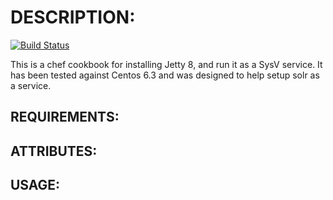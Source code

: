 # DESCRIPTION:

[![Build Status](https://secure.travis-ci.org/inviqa/chef-jetty.png?branch=master)](http://travis-ci.org/inviqa/chef-jetty)

This is a chef cookbook for installing Jetty 8, and run it as a SysV service. It has been tested against Centos 6.3 and was designed to help setup solr as a service.

## REQUIREMENTS:

## ATTRIBUTES:

## USAGE:

